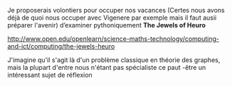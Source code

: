 Je proposerais volontiers pour occuper nos vacances (Certes nous avons déjà de quoi nous occuper avec Vigenere par exemple mais il faut ausii préparer l'avenir) d’examiner pythoniquement **The Jewels of Heuro**

http://www.open.edu/openlearn/science-maths-technology/computing-and-ict/computing/the-jewels-heuro

J'imagine qu'il s'agit là d'un problème classique en théorie des graphes, mais la plupart d'entre nous n'étant pas spécialiste ce paut -être un intéressant sujet de réflexion 
